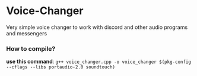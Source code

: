 # Voice-Changer
Very simple voice changer to work with discord and other audio programs and messengers 

### How to compile?
**use this command**: `g++ voice_changer.cpp -o voice_changer $(pkg-config --cflags --libs portaudio-2.0 soundtouch)`
